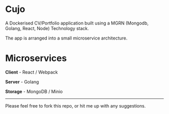 # Cujo

A Dockerised CV/Portfolio application built using a MGRN (Mongodb, Golang, React, Node) Technology stack.

The app is arranged into a small microservice architecture.

# Microservices

**Client** - React / Webpack 

**Server** - Golang

**Storage** - MongoDB / Minio

---

Please feel free to fork this repo, or hit me up with any suggestions.
